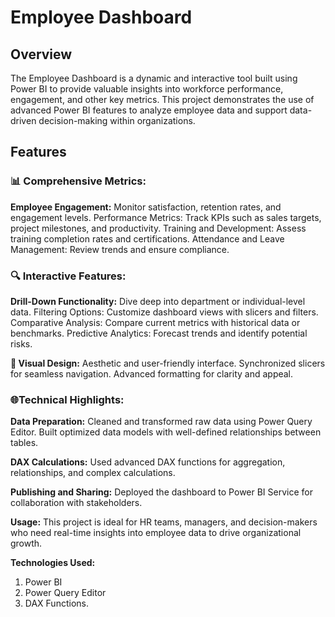 # Employee Dashboard

## Overview
The Employee Dashboard is a dynamic and interactive tool built using Power BI to provide valuable insights into workforce performance, engagement, and other key metrics. This project demonstrates the use of advanced Power BI features to analyze employee data and support data-driven decision-making within organizations.

## Features

### 📊 Comprehensive Metrics:

**Employee Engagement:** Monitor satisfaction, retention rates, and engagement levels.
Performance Metrics: Track KPIs such as sales targets, project milestones, and productivity.
Training and Development: Assess training completion rates and certifications.
Attendance and Leave Management: Review trends and ensure compliance.

### 🔍 Interactive Features:

**Drill-Down Functionality:** Dive deep into department or individual-level data.
Filtering Options: Customize dashboard views with slicers and filters.
Comparative Analysis: Compare current metrics with historical data or benchmarks.
Predictive Analytics: Forecast trends and identify potential risks.

**🎨 Visual Design:**
Aesthetic and user-friendly interface.
Synchronized slicers for seamless navigation.
Advanced formatting for clarity and appeal.

### 🌐Technical Highlights:

**Data Preparation:**
Cleaned and transformed raw data using Power Query Editor.
Built optimized data models with well-defined relationships between tables.

**DAX Calculations:**
Used advanced DAX functions for aggregation, relationships, and complex calculations.

**Publishing and Sharing:**
Deployed the dashboard to Power BI Service for collaboration with stakeholders.

**Usage:**
This project is ideal for HR teams, managers, and decision-makers who need real-time insights into employee data to drive organizational growth.

**Technologies Used:**

1. Power BI
2. Power Query Editor
3. DAX Functions.
